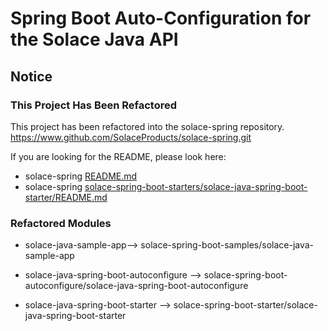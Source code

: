 # Spring Boot Auto-Configuration for the Solace Java API

## Notice

### This Project Has Been Refactored

This project has been refactored into the solace-spring repository.
https://www.github.com/SolaceProducts/solace-spring.git

If you are looking for the README, please look here:
* solace-spring [README.md](https://github.com/SolaceProducts/solace-spring/blob/master/README.md) 
* solace-spring [solace-spring-boot-starters/solace-java-spring-boot-starter/README.md](https://github.com/SolaceDev/solace-spring/blob/master/solace-spring-boot-starters/solace-java-spring-boot-starter/README.md)

### Refactored Modules

* solace-java-sample-app--> solace-spring-boot-samples/solace-java-sample-app

* solace-java-spring-boot-autoconfigure --> solace-spring-boot-autoconfigure/solace-java-spring-boot-autoconfigure

 * solace-java-spring-boot-starter --> solace-spring-boot-starter/solace-java-spring-boot-starter